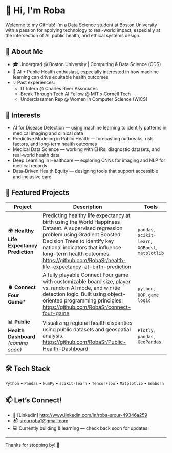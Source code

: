# 👋 Hi, I'm Roba

Welcome to my GitHub! I'm a Data Science student at Boston University with a passion for applying technology to real-world impact, especially at the intersection of AI, public health, and ethical systems design.

## 🌱 About Me

- 🎓 Undergrad @ Boston University | Computing & Data Science (CDS)
- 🤖 AI + Public Health enthusiast, especially interested in how machine learning can drive equitable health outcomes
- 💡 Past experiences: 
  - IT Intern @ Charles River Associates
  - Break Through Tech AI Fellow @ MIT x Cornell Tech
  - Underclassmen Rep @ Women in Computer Science (WiCS)

## 🧠 Interests

- AI for Disease Detection — using machine learning to identify patterns in medical imaging and clinical data
- Predictive Modeling in Public Health — forecasting outbreaks, risk factors, and long-term health outcomes
- Medical Data Science — working with EHRs, diagnostic datasets, and real-world health data
- Deep Learning in Healthcare — exploring CNNs for imaging and NLP for medical records
- Data-Driven Health Equity — designing tools that support accessible and inclusive care


## 📂 Featured Projects

| Project | Description | Tools |
|--------|-------------|-------|
| 🌍 **Healthy Life Expectancy Prediction** | Predicting healthy life expectancy at birth using the World Happiness Dataset. A supervised regression problem using Gradient Boosted Decision Trees to identify key national indicators that influence long-term health outcomes. https://github.com/RobaSr/health-life-expectancy-at-birth-prediction | `pandas`, `scikit-learn`, `XGBoost`, `matplotlib` |
| 🫀 **Connect Four Game*** | A fully playable Connect Four game with customizable board size, player vs. random AI mode, and win/tie detection logic. Built using object-oriented programming principles. https://github.com/RobaSr/connect-four-game | `python`, `OOP`, `game logic` |
| 📊 **Public Health Dashboard** *(coming soon)* | Visualizing regional health disparities using public datasets and geospatial analysis. https://github.com/RobaSr/Public-Health-Dashboard | `Plotly`, `pandas`, `GeoPandas` |


## 🛠️ Tech Stack

`Python` • `Pandas` • `NumPy` • `scikit-learn` • `TensorFlow` • `Matplotlib` • `Seaborn`

## 📫 Let’s Connect!

- 🔗 [LinkedIn] http://www.linkedin.com/in/roba-srour-49346a259  
- 📬 srourroba1@gmail.com
- 💻 Currently building & learning — check back soon for updates!

---

Thanks for stopping by! 🌱
